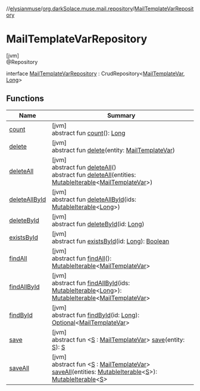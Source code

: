 //[elysianmuse](../../../index.md)/[org.darkSolace.muse.mail.repository](../index.md)/[MailTemplateVarRepository](index.md)

# MailTemplateVarRepository

[jvm]\
@Repository

interface [MailTemplateVarRepository](index.md) : CrudRepository&lt;[MailTemplateVar](../../org.darkSolace.muse.mail.model/-mail-template-var/index.md), [Long](https://kotlinlang.org/api/latest/jvm/stdlib/kotlin/-long/index.html)&gt;

## Functions

| Name | Summary |
|---|---|
| [count](../../org.darkSolace.muse.user.repository/-user-settings-repository/index.md#-1347258675%2FFunctions%2F-1216412040) | [jvm]<br>abstract fun [count](../../org.darkSolace.muse.user.repository/-user-settings-repository/index.md#-1347258675%2FFunctions%2F-1216412040)(): [Long](https://kotlinlang.org/api/latest/jvm/stdlib/kotlin/-long/index.html) |
| [delete](index.md#1245944352%2FFunctions%2F-1216412040) | [jvm]<br>abstract fun [delete](index.md#1245944352%2FFunctions%2F-1216412040)(entity: [MailTemplateVar](../../org.darkSolace.muse.mail.model/-mail-template-var/index.md)) |
| [deleteAll](../../org.darkSolace.muse.user.repository/-user-settings-repository/index.md#87931462%2FFunctions%2F-1216412040) | [jvm]<br>abstract fun [deleteAll](../../org.darkSolace.muse.user.repository/-user-settings-repository/index.md#87931462%2FFunctions%2F-1216412040)()<br>abstract fun [deleteAll](index.md#-1228595931%2FFunctions%2F-1216412040)(entities: [MutableIterable](https://kotlinlang.org/api/latest/jvm/stdlib/kotlin.collections/-mutable-iterable/index.html)&lt;[MailTemplateVar](../../org.darkSolace.muse.mail.model/-mail-template-var/index.md)&gt;) |
| [deleteAllById](../../org.darkSolace.muse.user.repository/-user-settings-repository/index.md#897308593%2FFunctions%2F-1216412040) | [jvm]<br>abstract fun [deleteAllById](../../org.darkSolace.muse.user.repository/-user-settings-repository/index.md#897308593%2FFunctions%2F-1216412040)(ids: [MutableIterable](https://kotlinlang.org/api/latest/jvm/stdlib/kotlin.collections/-mutable-iterable/index.html)&lt;[Long](https://kotlinlang.org/api/latest/jvm/stdlib/kotlin/-long/index.html)&gt;) |
| [deleteById](../../org.darkSolace.muse.user.repository/-user-settings-repository/index.md#-1865927624%2FFunctions%2F-1216412040) | [jvm]<br>abstract fun [deleteById](../../org.darkSolace.muse.user.repository/-user-settings-repository/index.md#-1865927624%2FFunctions%2F-1216412040)(id: [Long](https://kotlinlang.org/api/latest/jvm/stdlib/kotlin/-long/index.html)) |
| [existsById](../../org.darkSolace.muse.user.repository/-user-settings-repository/index.md#-1245749783%2FFunctions%2F-1216412040) | [jvm]<br>abstract fun [existsById](../../org.darkSolace.muse.user.repository/-user-settings-repository/index.md#-1245749783%2FFunctions%2F-1216412040)(id: [Long](https://kotlinlang.org/api/latest/jvm/stdlib/kotlin/-long/index.html)): [Boolean](https://kotlinlang.org/api/latest/jvm/stdlib/kotlin/-boolean/index.html) |
| [findAll](../../org.darkSolace.muse.user.repository/-user-settings-repository/index.md#432803092%2FFunctions%2F-1216412040) | [jvm]<br>abstract fun [findAll](../../org.darkSolace.muse.user.repository/-user-settings-repository/index.md#432803092%2FFunctions%2F-1216412040)(): [MutableIterable](https://kotlinlang.org/api/latest/jvm/stdlib/kotlin.collections/-mutable-iterable/index.html)&lt;[MailTemplateVar](../../org.darkSolace.muse.mail.model/-mail-template-var/index.md)&gt; |
| [findAllById](../../org.darkSolace.muse.user.repository/-user-settings-repository/index.md#-2014544349%2FFunctions%2F-1216412040) | [jvm]<br>abstract fun [findAllById](../../org.darkSolace.muse.user.repository/-user-settings-repository/index.md#-2014544349%2FFunctions%2F-1216412040)(ids: [MutableIterable](https://kotlinlang.org/api/latest/jvm/stdlib/kotlin.collections/-mutable-iterable/index.html)&lt;[Long](https://kotlinlang.org/api/latest/jvm/stdlib/kotlin/-long/index.html)&gt;): [MutableIterable](https://kotlinlang.org/api/latest/jvm/stdlib/kotlin.collections/-mutable-iterable/index.html)&lt;[MailTemplateVar](../../org.darkSolace.muse.mail.model/-mail-template-var/index.md)&gt; |
| [findById](../../org.darkSolace.muse.user.repository/-user-settings-repository/index.md#635093510%2FFunctions%2F-1216412040) | [jvm]<br>abstract fun [findById](../../org.darkSolace.muse.user.repository/-user-settings-repository/index.md#635093510%2FFunctions%2F-1216412040)(id: [Long](https://kotlinlang.org/api/latest/jvm/stdlib/kotlin/-long/index.html)): [Optional](https://docs.oracle.com/javase/8/docs/api/java/util/Optional.html)&lt;[MailTemplateVar](../../org.darkSolace.muse.mail.model/-mail-template-var/index.md)&gt; |
| [save](index.md#-1300360262%2FFunctions%2F-1216412040) | [jvm]<br>abstract fun &lt;[S](index.md#-1300360262%2FFunctions%2F-1216412040) : [MailTemplateVar](../../org.darkSolace.muse.mail.model/-mail-template-var/index.md)&gt; [save](index.md#-1300360262%2FFunctions%2F-1216412040)(entity: [S](index.md#-1300360262%2FFunctions%2F-1216412040)): [S](index.md#-1300360262%2FFunctions%2F-1216412040) |
| [saveAll](index.md#-2090256053%2FFunctions%2F-1216412040) | [jvm]<br>abstract fun &lt;[S](index.md#-2090256053%2FFunctions%2F-1216412040) : [MailTemplateVar](../../org.darkSolace.muse.mail.model/-mail-template-var/index.md)&gt; [saveAll](index.md#-2090256053%2FFunctions%2F-1216412040)(entities: [MutableIterable](https://kotlinlang.org/api/latest/jvm/stdlib/kotlin.collections/-mutable-iterable/index.html)&lt;[S](index.md#-2090256053%2FFunctions%2F-1216412040)&gt;): [MutableIterable](https://kotlinlang.org/api/latest/jvm/stdlib/kotlin.collections/-mutable-iterable/index.html)&lt;[S](index.md#-2090256053%2FFunctions%2F-1216412040)&gt; |

